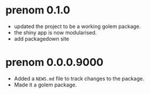 # prenom 0.1.0

* updated the project to be a working golem package.
* the shiny app is now modularised.
* add packagedown site

# prenom 0.0.0.9000

* Added a `NEWS.md` file to track changes to the package.
* Made it a golem package.

